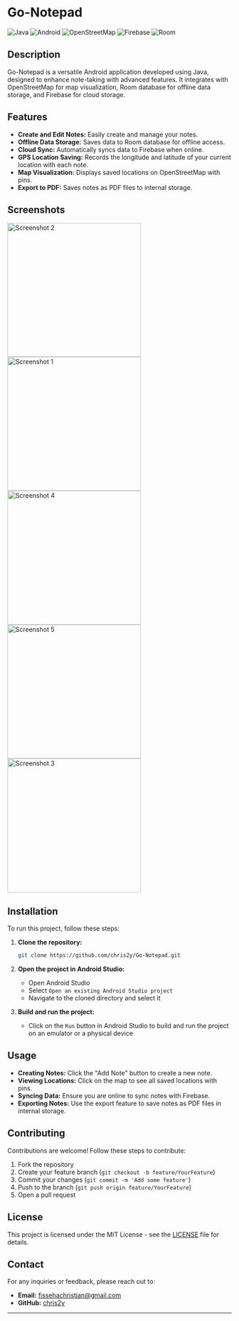 # Go-Notepad

![Java](https://img.shields.io/badge/Java-ED8B00?style=for-the-badge&logo=java&logoColor=white)
![Android](https://img.shields.io/badge/Android-3DDC84?style=for-the-badge&logo=android&logoColor=white)
![OpenStreetMap](https://img.shields.io/badge/OpenStreetMap-7BBA41?style=for-the-badge&logo=openstreetmap&logoColor=white)
![Firebase](https://img.shields.io/badge/Firebase-FFCA28?style=for-the-badge&logo=firebase&logoColor=white)
![Room](https://img.shields.io/badge/Room-29434E?style=for-the-badge&logo=android&logoColor=white)

## Description

Go-Notepad is a versatile Android application developed using Java, designed to enhance note-taking with advanced features. It integrates with OpenStreetMap for map visualization, Room database for offline data storage, and Firebase for cloud storage. 

## Features

- **Create and Edit Notes:** Easily create and manage your notes.
- **Offline Data Storage:** Saves data to Room database for offline access.
- **Cloud Sync:** Automatically syncs data to Firebase when online.
- **GPS Location Saving:** Records the longitude and latitude of your current location with each note.
- **Map Visualization:** Displays saved locations on OpenStreetMap with pins.
- **Export to PDF:** Saves notes as PDF files to internal storage.

## Screenshots
<img src="https://github.com/chris2y/Go-Notepad/assets/105220772/75745b5f-7db7-4b9e-b39b-9900d847eeb3" alt="Screenshot 2" width="300"/>

<img src="https://github.com/chris2y/Go-Notepad/assets/105220772/28d2f2e7-6ed4-4840-8da1-e5b620962bf6" alt="Screenshot 1" width="300"/>

<img src="https://github.com/chris2y/Go-Notepad/assets/105220772/93e00d29-f85b-410d-8566-633700bebeee" alt="Screenshot 4" width="300"/>
<img src="https://github.com/chris2y/Go-Notepad/assets/105220772/7e097a53-2333-4fbf-b66a-2b546d1f4696" alt="Screenshot 5" width="300"/>


<img src="https://github.com/chris2y/Go-Notepad/assets/105220772/000319cd-bb68-44b1-98f6-e529b238e093" alt="Screenshot 3" width="300"/>

## Installation

To run this project, follow these steps:

1. **Clone the repository:**

    ```sh
    git clone https://github.com/chris2y/Go-Notepad.git
    ```

2. **Open the project in Android Studio:**

    - Open Android Studio
    - Select `Open an existing Android Studio project`
    - Navigate to the cloned directory and select it

3. **Build and run the project:**

    - Click on the `Run` button in Android Studio to build and run the project on an emulator or a physical device

## Usage

- **Creating Notes:** Click the "Add Note" button to create a new note.
- **Viewing Locations:** Click on the map to see all saved locations with pins.
- **Syncing Data:** Ensure you are online to sync notes with Firebase.
- **Exporting Notes:** Use the export feature to save notes as PDF files in internal storage.

## Contributing

Contributions are welcome! Follow these steps to contribute:

1. Fork the repository
2. Create your feature branch (`git checkout -b feature/YourFeature`)
3. Commit your changes (`git commit -m 'Add some feature'`)
4. Push to the branch (`git push origin feature/YourFeature`)
5. Open a pull request

## License

This project is licensed under the MIT License - see the [LICENSE](LICENSE) file for details.

## Contact

For any inquiries or feedback, please reach out to:

- **Email:** fissehachristian@gmail.com
- **GitHub:** [chris2y](https://github.com/chris2y)

---

